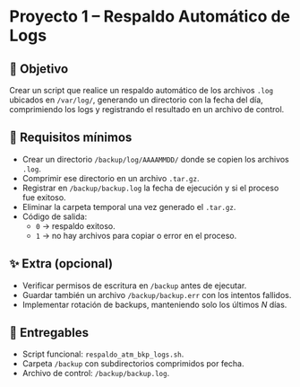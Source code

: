 # Proyecto 1 – Respaldo Automático de Logs

## 🎯 Objetivo
Crear un script que realice un respaldo automático de los archivos `.log` ubicados en `/var/log/`, generando un directorio con la fecha del día, comprimiendo los logs y registrando el resultado en un archivo de control.

## 📌 Requisitos mínimos
- Crear un directorio `/backup/log/AAAAMMDD/` donde se copien los archivos `.log`.
- Comprimir ese directorio en un archivo `.tar.gz`.
- Registrar en `/backup/backup.log` la fecha de ejecución y si el proceso fue exitoso.
- Eliminar la carpeta temporal una vez generado el `.tar.gz`.
- Código de salida:
  - `0` → respaldo exitoso.
  - `1` → no hay archivos para copiar o error en el proceso.

## ✨ Extra (opcional)
- Verificar permisos de escritura en `/backup` antes de ejecutar.
- Guardar también un archivo `/backup/backup.err` con los intentos fallidos.
- Implementar rotación de backups, manteniendo solo los últimos *N* días.

## 🚀 Entregables
- Script funcional: `respaldo_atm_bkp_logs.sh`.
- Carpeta `/backup` con subdirectorios comprimidos por fecha.
- Archivo de control: `/backup/backup.log`.
